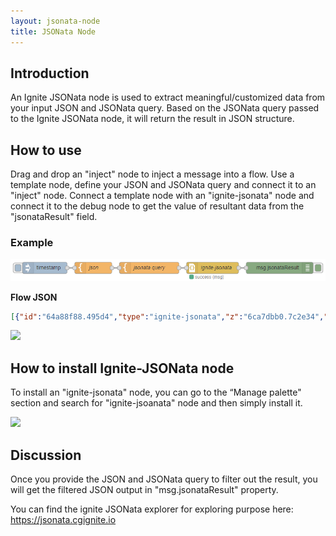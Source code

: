 ```yaml
---
layout: jsonata-node
title: JSONata Node
---
```


## Introduction

An Ignite JSONata node is used to extract meaningful/customized data from your input JSON and JSONata query. Based on the JSONata query passed to the Ignite JSONata node, it will return the result in JSON structure.

## How to use

Drag and drop an "inject" node to inject a message into a flow. Use a template node, define your JSON and JSONata query and connect it to an "inject" node. Connect a template node with an "ignite-jsonata" node and connect it to the debug node to get the value of resultant data from the "jsonataResult" field.

### Example

![](../assets/jsonata/ignite-jsonata_flow.PNG)

<b>Flow JSON</b>
~~~json
[{"id":"64a88f88.495d4","type":"ignite-jsonata","z":"6ca7dbb0.7c2e34","name":"ignite-jsonata","property":"payload","jsonata":"","jsonataOpts":"","x":690,"y":160,"wires":[["fd64a210.48f21"]]},{"id":"cd6af911.1cf4f8","type":"inject","z":"6ca7dbb0.7c2e34","name":"","topic":"","payload":"","payloadType":"date","repeat":"","crontab":"","once":false,"onceDelay":0.1,"x":240,"y":160,"wires":[["5117bd10.7596a4"]]},{"id":"fd64a210.48f21","type":"debug","z":"6ca7dbb0.7c2e34","name":"","active":true,"tosidebar":true,"console":false,"tostatus":false,"complete":"jsonataResult","targetType":"msg","x":870,"y":160,"wires":[]},{"id":"8dfaf10c.b3b12","type":"template","z":"6ca7dbb0.7c2e34","name":"jsonata query","field":"jsonata","fieldType":"msg","format":"json","syntax":"mustache","template":"$sum(Account.Order.Product.(Price * Quantity))","output":"str","x":520,"y":160,"wires":[["64a88f88.495d4"]]},{"id":"5117bd10.7596a4","type":"template","z":"6ca7dbb0.7c2e34","name":"json","field":"payload","fieldType":"msg","format":"json","syntax":"mustache","template":"{\n  \"Account\": {\n    \"Account Name\": \"Firefly\",\n    \"Order\": [\n      {\n        \"OrderID\": \"order103\",\n        \"Product\": [\n          {\n            \"Product Name\": \"Bowler Hat\",\n            \"ProductID\": 858383,\n            \"SKU\": \"0406654608\",\n            \"Description\": {\n              \"Colour\": \"Purple\",\n              \"Width\": 300,\n              \"Height\": 200,\n              \"Depth\": 210,\n              \"Weight\": 0.75\n            },\n            \"Price\": 34.45,\n            \"Quantity\": 2\n          },\n          {\n            \"Product Name\": \"Trilby hat\",\n            \"ProductID\": 858236,\n            \"SKU\": \"0406634348\",\n            \"Description\": {\n              \"Colour\": \"Orange\",\n              \"Width\": 300,\n              \"Height\": 200,\n              \"Depth\": 210,\n              \"Weight\": 0.6\n            },\n            \"Price\": 21.67,\n            \"Quantity\": 1\n          }\n        ]\n      },\n      {\n        \"OrderID\": \"order104\",\n        \"Product\": [\n          {\n            \"Product Name\": \"Bowler Hat\",\n            \"ProductID\": 858383,\n            \"SKU\": \"040657863\",\n            \"Description\": {\n              \"Colour\": \"Purple\",\n              \"Width\": 300,\n              \"Height\": 200,\n              \"Depth\": 210,\n              \"Weight\": 0.75\n            },\n            \"Price\": 34.45,\n            \"Quantity\": 4\n          },\n          {\n            \"ProductID\": 345664,\n            \"SKU\": \"0406654603\",\n            \"Product Name\": \"Cloak\",\n            \"Description\": {\n              \"Colour\": \"Black\",\n              \"Width\": 30,\n              \"Height\": 20,\n              \"Depth\": 210,\n              \"Weight\": 2\n            },\n            \"Price\": 107.99,\n            \"Quantity\": 1\n          }\n        ]\n      }\n    ]\n  }\n}","output":"str","x":370,"y":160,"wires":[["8dfaf10c.b3b12"]]}]
~~~

![](../assets/jsonata/Ignite_JSONata_Node.gif)

## How to install Ignite-JSONata node

To install an "ignite-jsonata" node, you can go to the “Manage palette" section and search for "ignite-jsoanata" node and then simply install it.

![](../assets/jsonata/Ignite_JSONata_Node_Install.gif)

## Discussion

Once you provide the JSON and JSONata query to filter out the result, you will get the filtered JSON output in "msg.jsonataResult" property.

You can find the ignite JSONata explorer for exploring purpose here: https://jsonata.cgignite.io
